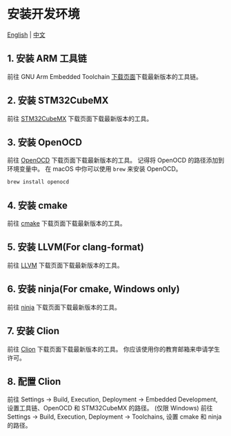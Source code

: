 # 安装开发环境

[English](README.md) | [中文](README_zh.md)

## 1. 安装 ARM 工具链

前往 GNU Arm Embedded Toolchain [下载页面](https://developer.arm.com/tools-and-software/open-source-software/developer-tools/gnu-toolchain/gnu-rm/downloads)下载最新版本的工具链。

## 2. 安装 STM32CubeMX

前往 [STM32CubeMX](https://www.st.com/en/development-tools/stm32cubemx.html) 下载页面下载最新版本的工具。

## 3. 安装 OpenOCD

前往 [OpenOCD](http://openocd.org/) 下载页面下载最新版本的工具。
记得将 OpenOCD 的路径添加到环境变量中。
在 macOS 中你可以使用 `brew` 来安装 OpenOCD。

```bash
brew install openocd
```

## 4. 安装 cmake

前往 [cmake](https://cmake.org/) 下载页面下载最新版本的工具。

## 5. 安装 LLVM(For clang-format)

前往 [LLVM](https://releases.llvm.org/download.html) 下载页面下载最新版本的工具。

## 6. 安装 ninja(For cmake, Windows only)

前往 [ninja](https://ninja-build.org/) 下载页面下载最新版本的工具。

## 7. 安装 Clion

前往 [Clion](https://www.jetbrains.com/clion/) 下载页面下载最新版本的工具。
你应该使用你的教育邮箱来申请学生许可。

## 8. 配置 Clion

前往 Settings -> Build, Execution, Deployment -> Embedded Development, 设置工具链、OpenOCD 和 STM32CubeMX 的路径。
(仅限 Windows) 前往 Settings -> Build, Execution, Deployment -> Toolchains, 设置 cmake 和 ninja 的路径。
